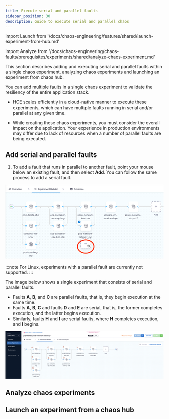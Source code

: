 ```yaml
---
title: Execute serial and parallel faults
sidebar_position: 30
description: Guide to execute serial and parallel chaos  
---
```

import Launch from '/docs/chaos-engineering/features/shared/launch-experiment-from-hub.md'

import Analyze from '/docs/chaos-engineering/chaos-faults/prerequisites/experiments/shared/analyze-chaos-experiment.md'

This section describes adding and executing serial and parallel faults within a single chaos experiment, analyzing chaos experiments and launching an experiment from chaos hub. 

You can add multiple faults in a single chaos experiment to validate the resiliency of the entire application stack.

- HCE scales efficiently in a cloud-native manner to execute these experiments, which can have multiple faults running in serial and/or parallel at any given time.

- While creating these chaos experiments, you must consider the overall impact on the application. Your experience in production environments may differ due to lack of resources when a number of parallel faults are being executed.

## Add serial and parallel faults

1. To add a fault that runs in parallel to another fault, point your mouse below an existing fault, and then select **Add**. You can follow the same process to add a serial fault.

![Complex Faults Experiment](./static/create-complex-chaos-experiments/add-parallel.png)

:::note
For Linux, experiments with a parallel fault are currently not supported.
:::

The image below shows a single experiment that consists of serial and parallel faults. 
* Faults **A**, **B**, and **C** are parallel faults, that is, they begin execution at the same time. 
* Faults **A**, **B**, **C** and faults **D** and **E** are serial, that is, the former completes execution, and the latter begins execution. 
* Similarly, faults **H** and **I** are serial faults, where **H** completes execution, and **I** begins.


![Complex Faults Experiment](./static/create-complex-chaos-experiments/complex-faults-experiment.png)

## Analyze chaos experiments

<Analyze />

## Launch an experiment from a chaos hub

<Launch />


